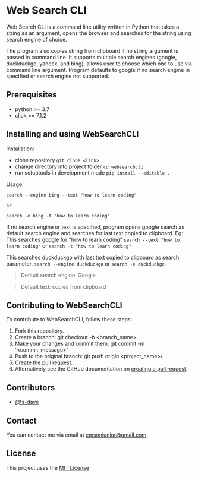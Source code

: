 # Web Search CLI
Web Search CLI is a command line utility written in Python that takes a string as an argument, opens the browser and searches for the string using search engine of choice.

The program also copies string from clipboard if no string argument is passed in command line. It supports multiple search engines (google, duckduckgo, yandex, and bing), allows user to choose which one to use via command line argument. Program defaults to google if no search engine in specified or search engine not supported.

## Prerequisites
* python >= 3.7
* click == 7.1.2

## Installing and using WebSearchCLI

Installation:

* clone repository
    ```git clone <link>```
* change directory into project folder
    ```cd websearchcli```
* run setuptools in development mode
    ```pip install --editable .```


Usage:

    search --engine bing --text "how to learn coding"
    
    or
    
    search -e bing -t "how to learn coding"

If no search engine or text is specified, program opens google search as default search engine and searches for last text copied to clipboard.
Eg:
This searches google for "how to learn coding"
```search --text "how to learn coding"```
or
```search -t "how to learn coding"```

This searches duckduckgo with last text copied to clipboard as search parameter.
```search --engine duckduckgo```
or
```search -e duckduckgo```

>Default search engine: Google

>Default text: copies from clipboard

## Contributing to WebSearchCLI
To contribute to WebSearchCLI, follow these steps:

1. Fork this repository.
2. Create a branch: git checkout -b <branch_name>.
3. Make your changes and commit them: git commit -m '<commit_message>'
4. Push to the original branch: git push origin <project_name>/<location>
5. Create the pull request.
6. Alternatively see the GitHub documentation on [creating a pull request](https://help.github.com/en/github/collaborating-with-issues-and-pull-requests/creating-a-pull-request).

## Contributors
* [@ts-dave](https://github.com/ts-dave)

## Contact
You can contact me via email at [emsonjunior@gmail.com](emsonjunior@gmail.com).

## License
This project uses the [MIT License](https://opensource.org/licenses/MIT)
